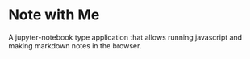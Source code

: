 # Note with Me
A jupyter-notebook type application that allows running javascript and making markdown notes in the browser.